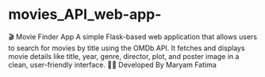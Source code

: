 # movies_API_web-app-
🎬 Movie Finder App A simple Flask-based web application that allows users to search for movies by title using the OMDb API. It fetches and displays movie details like title, year, genre, director, plot, and poster image in a clean, user-friendly interface.  👩‍💻 Developed By Maryam Fatima 

